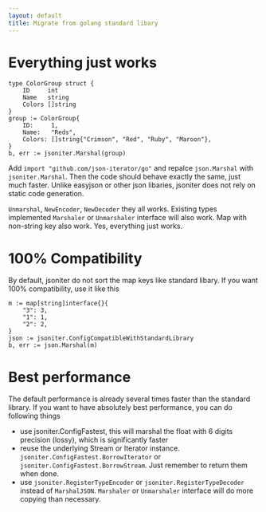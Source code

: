 ```yaml
---
layout: default
title: Migrate from golang standard libary
---
```


# Everything just works

```
type ColorGroup struct {
	ID     int
	Name   string
	Colors []string
}
group := ColorGroup{
	ID:     1,
	Name:   "Reds",
	Colors: []string{"Crimson", "Red", "Ruby", "Maroon"},
}
b, err := jsoniter.Marshal(group)
```

Add `import "github.com/json-iterator/go"` and repalce `json.Marshal` with `jsoniter.Marshal`. Then the code should behave exactly the same, just much faster. Unlike easyjson or other json libaries, jsoniter does not rely on static code generation.

`Unmarshal`, `NewEncoder`, `NewDecoder` they all works. Existing types implemented `Marshaler` or `Unmarshaler` interface will also work. Map with non-string key also work. Yes, everything just works.

# 100% Compatibility

By default, jsoniter do not sort the map keys like standard libary. If you want 100% compatibility, use it like this

```
m := map[string]interface{}{
	"3": 3,
	"1": 1,
	"2": 2,
}
json := jsoniter.ConfigCompatibleWithStandardLibrary
b, err := json.Marshal(m)
```

# Best performance

The default performance is already several times faster than the standard library. If you want to have absolutely best performance, you can do following things

* use jsoniter.ConfigFastest, this will marshal the float with 6 digits precision (lossy), which is significantly faster
* reuse the underlying Stream or Iterator instance. `jsoniter.ConfigFastest.BorrowIterator` or `jsoniter.ConfigFastest.BorrowStream`. Just remember to return them when done.
* use `jsoniter.RegisterTypeEncoder` or `jsoniter.RegisterTypeDecoder` instead of `MarshalJSON`. `Marshaler` or `Unmarshaler` interface will do more copying than necessary. 


